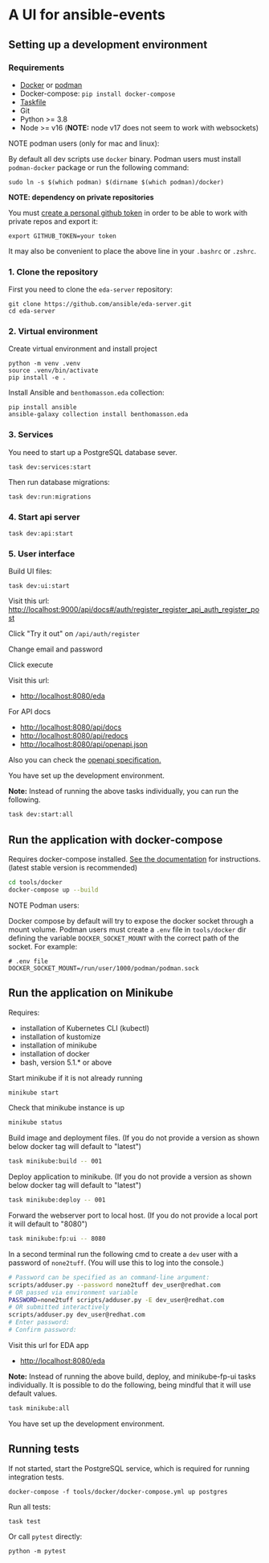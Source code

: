 # A UI for ansible-events

## Setting up a development environment

### Requirements

- [Docker](https://docs.docker.com/engine/install/) or [podman](https://podman.io/getting-started/installation)
- Docker-compose: `pip install docker-compose`
- [Taskfile](https://taskfile.dev/installation/)
- Git
- Python >= 3.8
- Node >= v16 (**NOTE:** node v17 does not seem to work with websockets)

NOTE podman users (only for mac and linux):

By default all dev scripts use `docker` binary. Podman users must install `podman-docker` package or run the following command:

```
sudo ln -s $(which podman) $(dirname $(which podman)/docker)
```

**NOTE: dependency on private repositories**

You must [create a personal github token](https://docs.github.com/en/enterprise-server@3.4/authentication/keeping-your-account-and-data-secure/creating-a-personal-access-token) in order to be able to work with private repos and export it:

```
export GITHUB_TOKEN=your token
```

It may also be convenient to place the above line in your `.bashrc` or `.zshrc`.

### 1. Clone the repository

First you need to clone the `eda-server` repository:

```shell
git clone https://github.com/ansible/eda-server.git
cd eda-server
```

### 2. Virtual environment

Create virtual environment and install project

```shell
python -m venv .venv
source .venv/bin/activate
pip install -e .
```

Install Ansible and `benthomasson.eda` collection:

```shell
pip install ansible
ansible-galaxy collection install benthomasson.eda
```

### 3. Services

You need to start up a PostgreSQL database sever.

```shell
task dev:services:start
```

Then run database migrations:

```shell
task dev:run:migrations
```

### 4. Start api server

```shell
task dev:api:start
```

### 5. User interface

Build UI files:

```shell
task dev:ui:start
```

Visit this url: <http://localhost:9000/api/docs#/auth/register_register_api_auth_register_post>

Click "Try it out" on `/api/auth/register`

Change email and password

Click execute

Visit this url:

- <http://localhost:8080/eda>

For API docs

- <http://localhost:8080/api/docs>
- <http://localhost:8080/api/redocs>
- <http://localhost:8080/api/openapi.json>

Also you can check the [openapi specification.](http://localhost/docs)

You have set up the development environment.

**Note:**
  Instead of running the above tasks individually, you can run the following.

```sh
task dev:start:all
```

## Run the application with docker-compose

Requires docker-compose installed. [See the documentation](https://docs.docker.com/compose/install/) for instructions. (latest stable version is recommended)

```sh
cd tools/docker
docker-compose up --build
```

NOTE Podman users:

Docker compose by default will try to expose the docker socket through a mount volume. Podman users must create a `.env` file in `tools/docker` dir defining the variable `DOCKER_SOCKET_MOUNT` with the correct path of the socket. For example:

```
# .env file
DOCKER_SOCKET_MOUNT=/run/user/1000/podman/podman.sock
```

## Run the application on Minikube

Requires:

- installation of Kubernetes CLI (kubectl)
- installation of kustomize
- installation of minikube
- installation of docker
- bash, version 5.1.* or above

Start minikube if it is not already running

```sh
minikube start
```

Check that minikube instance is up

```sh
minikube status
```

Build image and deployment files.
(If you do not provide a version as shown below docker tag will default to "latest")

```sh
task minikube:build -- 001
```

Deploy application to minikube.
(If you do not provide a version as shown below docker tag will default to "latest")

```sh
task minikube:deploy -- 001
```

Forward the webserver port to local host.
(If you do not provide a local port it will default to "8080")

```sh
task minikube:fp:ui -- 8080
```

In a second terminal run the following cmd to create a `dev` user with a password of `none2tuff`.
(You will use this to log into the console.)

```sh
# Password can be specified as an command-line argument:
scripts/adduser.py --password none2tuff dev_user@redhat.com
# OR passed via environment variable
PASSWORD=none2tuff scripts/adduser.py -E dev_user@redhat.com
# OR submitted interactively
scripts/adduser.py dev_user@redhat.com
# Enter password: 
# Confirm password: 
```

Visit this url for EDA app

- <http://localhost:8080/eda>

**Note:**
  Instead of running the above build, deploy, and minikube-fp-ui tasks individually.
  It is possible to do the following, being mindful that it will use default values.

```sh
task minikube:all
```

You have set up the development environment.

## Running tests

If not started, start the PostgreSQL service, which is required for running integration tests.

```shell
docker-compose -f tools/docker/docker-compose.yml up postgres
```

Run all tests:

```shell
task test
```

Or call `pytest` directly:

```shell
python -m pytest 
```
